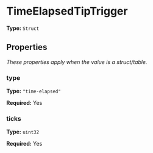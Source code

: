 # TimeElapsedTipTrigger

**Type:** `Struct`

## Properties

*These properties apply when the value is a struct/table.*

### type

**Type:** `"time-elapsed"`

**Required:** Yes

### ticks

**Type:** `uint32`

**Required:** Yes

